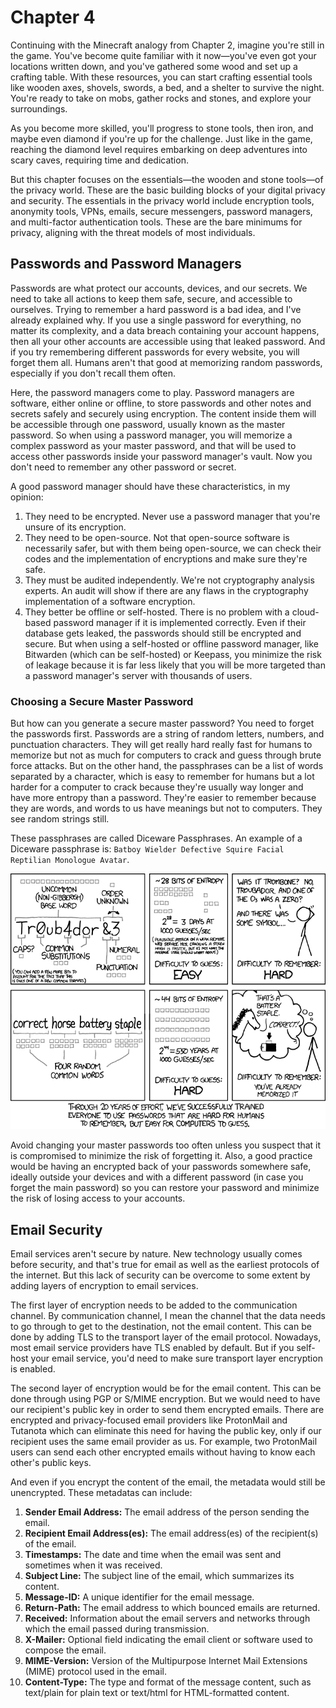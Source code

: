# Chapter 4

Continuing with the Minecraft analogy from Chapter 2, imagine you're still in the game. You've become quite familiar with it now—you've even got your locations written down, and you've gathered some wood and set up a crafting table. With these resources, you can start crafting essential tools like wooden axes, shovels, swords, a bed, and a shelter to survive the night. You're ready to take on mobs, gather rocks and stones, and explore your surroundings.

As you become more skilled, you'll progress to stone tools, then iron, and maybe even diamond if you're up for the challenge. Just like in the game, reaching the diamond level requires embarking on deep adventures into scary caves, requiring time and dedication.

But this chapter focuses on the essentials—the wooden and stone tools—of the privacy world. These are the basic building blocks of your digital privacy and security. The essentials in the privacy world include encryption tools, anonymity tools, VPNs, emails, secure messengers, password managers, and multi-factor authentication tools. These are the bare minimums for privacy, aligning with the threat models of most individuals.

## Passwords and Password Managers

Passwords are what protect our accounts, devices, and our secrets. We need to take all actions to keep them safe, secure, and accessible to ourselves. Trying to remember a hard password is a bad idea, and I've already explained why. If you use a single password for everything, no matter its complexity, and a data breach containing your account happens, then all your other accounts are accessible using that leaked password. And if you try remembering different passwords for every website, you will forget them all. Humans aren't that good at memorizing random passwords, especially if you don't recall them often.

Here, the password managers come to play. Password managers are software, either online or offline, to store passwords and other notes and secrets safely and securely using encryption. The content inside them will be accessible through one password, usually known as the master password. So when using a password manager, you will memorize a complex password as your master password, and that will be used to access other passwords inside your password manager's vault. Now you don't need to remember any other password or secret.

A good password manager should have these characteristics, in my opinion:

1. They need to be encrypted. Never use a password manager that you're unsure of its encryption.
2. They need to be open-source. Not that open-source software is necessarily safer, but with them being open-source, we can check their codes and the implementation of encryptions and make sure they're safe.
3. They must be audited independently. We're not cryptography analysis experts. An audit will show if there are any flaws in the cryptography implementation of a software encryption.
4. They better be offline or self-hosted. There is no problem with a cloud-based password manager if it is implemented correctly. Even if their database gets leaked, the passwords should still be encrypted and secure. But when using a self-hosted or offline password manager, like Bitwarden (which can be self-hosted) or Keepass, you minimize the risk of leakage because it is far less likely that you will be more targeted than a password manager's server with thousands of users.

### Choosing a Secure Master Password

But how can you generate a secure master password? You need to forget the passwords first. Passwords are a string of random letters, numbers, and punctuation characters. They will get really hard really fast for humans to memorize but not as much for computers to crack and guess through brute force attacks. But on the other hand, the passphrases can be a list of words separated by a character, which is easy to remember for humans but a lot harder for a computer to crack because they're usually way longer and have more entropy than a password. They're easier to remember because they are words, and words to us have meanings but not to computers. They see random strings still.

These passphrases are called Diceware Passphrases. An example of a Diceware passphrase is: `Batboy Wielder Defective Squire Facial Reptilian Monologue Avatar`.

![XKCD's password strength meme](./pictures/xkcd-password-strength.png)

Avoid changing your master passwords too often unless you suspect that it is compromised to minimize the risk of forgetting it. Also, a good practice would be having an encrypted back of your passwords somewhere safe, ideally outside your devices and with a different password (in case you forget the main password) so you can restore your password and minimize the risk of losing access to your accounts.

## Email Security
Email services aren't secure by nature. New technology usually comes before security, and that's true for email as well as the earliest protocols of the internet. But this lack of security can be overcome to some extent by adding layers of encryption to email services.

The first layer of encryption needs to be added to the communication channel. By communication channel, I mean the channel that the data needs to go through to get to the destination, not the email content. This can be done by adding TLS to the transport layer of the email protocol. Nowadays, most email service providers have TLS enabled by default. But if you self-host your email service, you'd need to make sure transport layer encryption is enabled.

The second layer of encryption would be for the email content. This can be done through using PGP or S/MIME encryption. But we would need to have our recipient's public key in order to send them encrypted emails. There are encrypted and privacy-focused email providers like ProtonMail and Tutanota which can eliminate this need for having the public key, only if our recipient uses the same email provider as us. For example, two ProtonMail users can send each other encrypted emails without having to know each other's public keys.

And even if you encrypt the content of the email, the metadata would still be unencrypted. These metadatas can include:

1. **Sender Email Address:** The email address of the person sending the email.
2. **Recipient Email Address(es):** The email address(es) of the recipient(s) of the email.
3. **Timestamps:** The date and time when the email was sent and sometimes when it was received.
4. **Subject Line:** The subject line of the email, which summarizes its content.
5. **Message-ID:** A unique identifier for the email message.
6. **Return-Path:** The email address to which bounced emails are returned.
7. **Received:** Information about the email servers and networks through which the email passed during transmission.
8. **X-Mailer:** Optional field indicating the email client or software used to compose the email.
9. **MIME-Version:** Version of the Multipurpose Internet Mail Extensions (MIME) protocol used in the email.
10. **Content-Type:** The type and format of the message content, such as text/plain for plain text or text/html for HTML-formatted content.